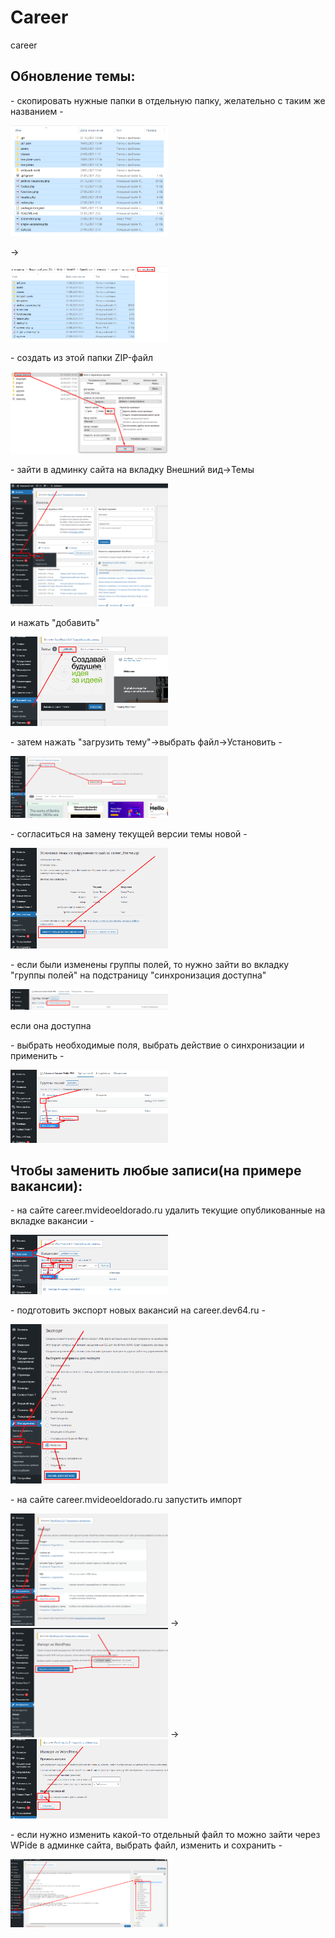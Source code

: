 # Career
career

<h2>Обновление темы:</h2>
<p>- скопировать нужные папки в отдельную папку, желательно с таким же названием - </p>
    <img src="./Docs/Img/Step 001.png" style="width:50%;">
    <p>-></p>
    <img src="./Docs/Img/Step 002.png" style="width:50%;">
<p>- создать из этой папки ZIP-файл</p>
    <img src="./Docs/Img/Step 003.png" style="width:50%;">
<p>- зайти в админку сайта на вкладку Внешний вид->Темы</p>
    <img src="./Docs/Img/Step 004.png" style="width:50%;">
    <p>и нажать "добавить"</p>
    <img src="./Docs/Img/Step 005.png" style="width:50%;">
<p>- затем нажать "загрузить тему"->выбрать файл->Установить - </p>
    <img src="./Docs/Img/Step 006.png" style="width:50%;">
<p>- согласиться на замену текущей версии темы новой -</p>
    <img src="./Docs/Img/Step 007.png" style="width:50%;">
<p>- если были изменены группы полей, то нужно зайти во вкладку "группы полей" на подстраницу "синхронизация доступна"</p>
    <img src="./Docs/Img/Step 008.png" style="width:50%;">
<p>     если она доступна</p>
<p>- выбрать необходимые поля, выбрать действие о синхронизации и применить -</p>
    <img src="./Docs/Img/Step 009.png" style="width:50%;">

<h2>Чтобы заменить любые записи(на примере вакансии):</h2>
<p>- на сайте career.mvideoeldorado.ru удалить текущие опубликованные на вкладке вакансии -</p>
    <img src="./Docs/Img/Step 010.png" style="width:50%;">
<p>- подготовить экспорт новых вакансий на career.dev64.ru - </p>
    <img src="./Docs/Img/Step 011.png" style="width:50%;">
<p>- на сайте career.mvideoeldorado.ru запустить импорт</p>
    <img src="./Docs/Img/Step 012.png" style="width:50%;">
    ->
    <img src="./Docs/Img/Step 013.png" style="width:50%;">
    ->
    <img src="./Docs/Img/Step 014.png" style="width:50%;">

<p>- если нужно изменить какой-то отдельный файл то можно зайти через WPide в админке сайта, выбрать файл, изменить и сохранить -</p>
    <img src="./Docs/Img/Step 015.png" style="width:50%;">
